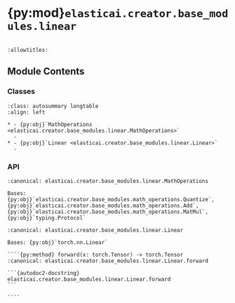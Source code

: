 # {py:mod}`elasticai.creator.base_modules.linear`

```{py:module} elasticai.creator.base_modules.linear
```

```{autodoc2-docstring} elasticai.creator.base_modules.linear
:allowtitles:
```

## Module Contents

### Classes

````{list-table}
:class: autosummary longtable
:align: left

* - {py:obj}`MathOperations <elasticai.creator.base_modules.linear.MathOperations>`
  -
* - {py:obj}`Linear <elasticai.creator.base_modules.linear.Linear>`
  -
````

### API

```{py:class} MathOperations
:canonical: elasticai.creator.base_modules.linear.MathOperations

Bases: {py:obj}`elasticai.creator.base_modules.math_operations.Quantize`, {py:obj}`elasticai.creator.base_modules.math_operations.Add`, {py:obj}`elasticai.creator.base_modules.math_operations.MatMul`, {py:obj}`typing.Protocol`

```

`````{py:class} Linear(in_features: int, out_features: int, operations: elasticai.creator.base_modules.linear.MathOperations, bias: bool, device: typing.Any = None, dtype: typing.Any = None)
:canonical: elasticai.creator.base_modules.linear.Linear

Bases: {py:obj}`torch.nn.Linear`

````{py:method} forward(x: torch.Tensor) -> torch.Tensor
:canonical: elasticai.creator.base_modules.linear.Linear.forward

```{autodoc2-docstring} elasticai.creator.base_modules.linear.Linear.forward
```

````

`````
